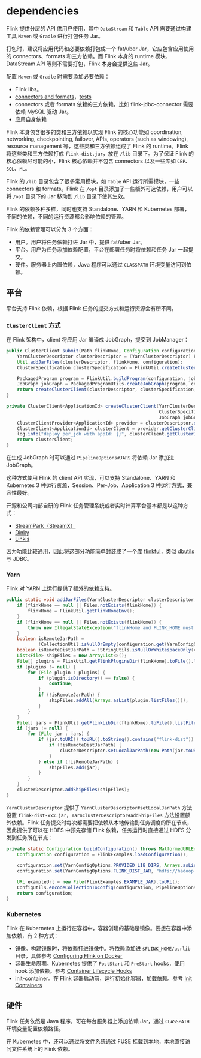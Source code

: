 # dependencies

Flink 提供分层的 API 供用户使用，其中 `DataStream` 和 `Table` API 需要通过构建工具 `Maven` 或 `Gradle` 进行打包任务 Jar。

打包时，建议将应用代码和必要依赖打包成一个 fat/uber Jar，它应包含应用使用的 connectors、formats 和三方依赖。而 Flink 本身的 runtime 模块、DataStream API 等则不需要打包，Flink 本身会提供这些 Jar。

配置 `Maven` 或 `Gradle` 时需要添加必要依赖：

* Flink libs。
* [connectors and formats](https://nightlies.apache.org/flink/flink-docs-release-1.18/docs/dev/configuration/connector/)，[tests](https://nightlies.apache.org/flink/flink-docs-release-1.18/docs/dev/configuration/testing/)
* connectors 或者 formats 依赖的三方依赖，比如 flink-jdbc-connector 需要依赖 MySQL 驱动 Jar。
* 应用自身依赖

Flink 本身包含很多的类和三方依赖以实现 Flink 的核心功能如 coordination, networking, checkpointing, failover, APIs, operators (such as windowing), resource management 等，这些类和三方依赖组成了 Flink 的 runtime。Flink 将这些类和三方依赖打成 `flink-dist.jar`，放在 `/lib` 目录下。为了保证 Flink 的核心依赖尽可能的小，Flink 核心依赖并不包含 connectors 以及一些库如 `CEP`、`SQL`、`ML`。

Flink 的 `/lib` 目录包含了很多常用模块，如 `Table` API 运行所需模块，一些 connectors 和 formats。Flink 在 `/opt` 目录添加了一些额外可选依赖，用户可以将 `/opt` 目录下的 Jar 移动到 `/lib` 目录下使其生效。

Flink 的依赖多种多样，同时也支持 Standalone、YARN 和 Kubernetes 部署，不同的依赖，不同的运行资源都会影响依赖的管理。

Flink 的依赖管理可以分为 3 个方面：

* 用户。用户将任务依赖打进 Jar 中，提供 fat/uber Jar。
* 平台。用户为任务添加依赖配置，平台在部署任务时将依赖和任务 Jar 一起提交。
* 硬件。服务器上内置依赖，Java 程序可以通过 `CLASSPATH` 环境变量访问到依赖。

## 平台

平台支持 Flink 依赖，根据 Flink 任务的提交方式和运行资源会有所不同。

### `ClusterClient` 方式

在 Flink 架构中，client 将应用 Jar 编译成 JobGraph，提交到 JobManager：

```java
public ClusterClient submit(Path flinkHome, Configuration configuration, PackageJarJob job) throws Exception {
    YarnClusterDescriptor clusterDescriptor = (YarnClusterDescriptor) FlinkUtil.createClusterDescriptor(configuration);
    Util.addJarFiles(clusterDescriptor, flinkHome, configuration);
    ClusterSpecification clusterSpecification = FlinkUtil.createClusterSpecification(configuration);

    PackagedProgram program = FlinkUtil.buildProgram(configuration, job);
    JobGraph jobGraph = PackagedProgramUtils.createJobGraph(program, configuration, 1, false);
    return createClusterClient(clusterDescriptor, clusterSpecification, jobGraph);
}

private ClusterClient<ApplicationId> createClusterClient(YarnClusterDescriptor clusterDescriptor,
                                                         ClusterSpecification clusterSpecification,
                                                         JobGraph jobGraph) throws ClusterDeploymentException {
    ClusterClientProvider<ApplicationId> provider = clusterDescriptor.deployJobCluster(clusterSpecification, jobGraph, true);
    ClusterClient<ApplicationId> clusterClient = provider.getClusterClient();
    log.info("deploy per_job with appId: {}", clusterClient.getClusterId());
    return clusterClient;
}
```

在生成 JobGraph 时可以通过 `PipelineOptions#JARS` 将依赖 Jar 添加进 JobGraph。

这种方式使用 Flink 的 client API 实现，可以支持 Standalone、YARN 和 Kubernetes 3 种运行资源，Session、Per-Job、Application 3 种运行方式，兼容性最好。

开源和公司内部自研的 Flink 任务管理系统或者实时计算平台基本都是以这种方式：

* [StreamPark（StreamX）](https://github.com/apache/incubator-streampark)
* [Dinky](https://github.com/DataLinkDC/dinky)
* [Linkis](https://github.com/apache/linkis)

因为功能比较通用，因此将这部分功能简单封装成了一个库 [flinkful](https://github.com/flowerfine/flinkful)，类似 [dbutils](https://commons.apache.org/proper/commons-dbutils/) 与 JDBC。

### Yarn

Flink 对 YARN 上运行提供了额外的依赖支持。

```java
public static void addJarFiles(YarnClusterDescriptor clusterDescriptor, java.nio.file.Path flinkHome, Configuration configuration) throws MalformedURLException {
    if (flinkHome == null || Files.notExists(flinkHome)) {
        flinkHome = FlinkUtil.getFlinkHomeEnv();
    }
    if (flinkHome == null || Files.notExists(flinkHome)) {
        throw new IllegalStateException("flinkHome and FLINK_HOME must exist one of two");
    }
    boolean isRemoteJarPath =
            !CollectionUtil.isNullOrEmpty(configuration.get(YarnConfigOptions.PROVIDED_LIB_DIRS));
    boolean isRemoteDistJarPath = !StringUtils.isNullOrWhitespaceOnly(configuration.get(YarnConfigOptions.FLINK_DIST_JAR));
    List<File> shipFiles = new ArrayList<>();
    File[] plugins = FlinkUtil.getFlinkPluginsDir(flinkHome).toFile().listFiles();
    if (plugins != null) {
        for (File plugin : plugins) {
            if (plugin.isDirectory() == false) {
                continue;
            }
            if (!isRemoteJarPath) {
                shipFiles.addAll(Arrays.asList(plugin.listFiles()));
            }
        }
    }
    File[] jars = FlinkUtil.getFlinkLibDir(flinkHome).toFile().listFiles();
    if (jars != null) {
        for (File jar : jars) {
            if (jar.toURI().toURL().toString().contains("flink-dist")) {
                if (!isRemoteDistJarPath) {
                    clusterDescriptor.setLocalJarPath(new Path(jar.toURI().toURL().toString()));
                }
            } else if (!isRemoteJarPath) {
                shipFiles.add(jar);
            }
        }
    }
    clusterDescriptor.addShipFiles(shipFiles);
}
```

`YarnClusterDescriptor` 提供了 `YarnClusterDescriptor#setLocalJarPath` 方法设置 `flink-dist-xxx.jar`，`YarnClusterDescriptor#addShipFiles` 方法设置额外依赖。Flink 任务提交时每次都需要把依赖从本地传输到任务调度的所在节点，因此提供了可以在 HDFS 中预先存储 Flink 依赖，任务运行时直接通过 HDFS 分发到任务所在节点：

```java
private static Configuration buildConfiguration() throws MalformedURLException {
    Configuration configuration = FlinkExamples.loadConfiguration();
        
    configuration.set(YarnConfigOptions.PROVIDED_LIB_DIRS, Arrays.asList(new String[]{"hdfs://hadoop:9000/flink/1.13.6"}));
    configuration.set(YarnConfigOptions.FLINK_DIST_JAR, "hdfs://hadoop:9000/flink/1.13.6/flink-dist_2.11-1.13.6.jar");

    URL exampleUrl = new File(FlinkExamples.EXAMPLE_JAR).toURL();
    ConfigUtils.encodeCollectionToConfig(configuration, PipelineOptions.JARS, Collections.singletonList(exampleUrl), Object::toString);
    return configuration;
}
```

### Kubernetes

Flink 在 Kubernetes 上运行在容器中，容器创建的基础是镜像。要想在容器中添加依赖，有 2 种方式：

* 镜像。构建镜像时，将依赖打进镜像中。将依赖添加进 `$FLINK_HOME/usrlib` 目录，具体参考 [Configuring Flink on Docker](https://nightlies.apache.org/flink/flink-docs-release-1.18/docs/deployment/resource-providers/standalone/docker/#configuring-flink-on-docker)
* 容器生命周期。Kubernetes 提供了 `PostStart` 和 `PreStart` hooks，使用 hook 添加依赖。参考 [Container Lifecycle Hooks](https://kubernetes.io/docs/concepts/containers/container-lifecycle-hooks/)
* init-container。在 Flink 容器启动前，运行初始化容器，加载依赖。参考 [Init Containers](https://kubernetes.io/docs/concepts/workloads/pods/init-containers/)

## 硬件

Flink 任务依然是 Java 程序，可在每台服务器上添加依赖 Jar，通过 `CLASSPATH` 环境变量配置依赖路径。

在 Kubernetes 中，还可以通过将文件系统通过 FUSE 挂载到本地，本地直接访问文件系统上的 Flink 依赖。



